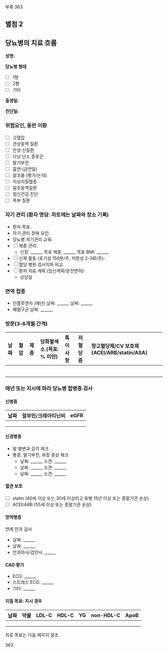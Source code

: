 부록
363

## 별첨 2
## 당뇨병의 치료 흐름

**성명:**

**당뇨병 형태**
*   ☐ 1형
*   ☐ 2형
*   ☐ 기타

**출생일:**

**진단일:**

### 위험요인, 동반 이환
*   ☐ 고혈압
*   ☐ 관상동맥 질환
*   ☐ 만성 신질환
*   ☐ 다낭 난소 증후군
*   ☐ 발기부전
*   ☐ 흡연 (금연일)
*   ☐ 알코올 (평가/논의)
*   ☐ 이상지질혈증
*   ☐ 말초동맥질환
*   ☐ 정신건강 진단
*   ☐ 족부 질환

### 자기 관리 (환자 명담: 차트에는 날짜와 장소 기록)
*   환자 목표:
*   자기 관리 장애 요인:
*   당뇨병 자기관리 교육:
*   ☐ 체중 관리:
    *   신장: ______ 목표 체중: ______ 목표 BMI: ______
*   ☐ 신체 활동 (호기성 150분/주, 저항성 2-3회/주):
*   ☐ 혈당 병원 검사치와 비교
*   ☐ 환자 치료 계획 (임신계획/운전면허):
    *   상담일

### 면역 접종
*   인플루엔자 (매년) 날짜: ______ 날짜: ______
*   폐렴구균 날짜: ______

### 방문(3-6개월 간격)

| 날짜 | 혈압 | 체중 | 당화혈색소 (목표: % 미만) | 특이사항 | 저혈당증 | 항고혈당제/CV 보호제 (ACEI/ARB/statin/ASA) |
| :--- | :--- | :--- | :--- | :--- | :--- | :--- |
| | | | | | | |
| | | | | | | |
| | | | | | | |
| | | | | | | |
| | | | | | | |
| | | | | | | |

### 매년 또는 지시에 따라 당뇨병 합병증 검사

#### 신병증

| 날짜 | 알부민/크레아티닌비 | eGFR |
| :--- | :--- | :--- |
| | | |
| | | |
| | | |

#### 신경병증
*   발 병변과 감각 체크
*   통증, 발기부전, 위장 증상 체크
    *   날짜: ______ 소견: ______
    *   날짜: ______ 소견: ______
    *   날짜: ______ 소견: ______

#### 혈관 보호
*   ☐ statin (40세 이상 또는 30세 이상이고 유병 15년 이상 또는 종말기관 손상)
*   ☐ ACEI/ARB (55세 이상 또는 종말기관 손상)

#### 망막병증
연례 안과 검사
*   날짜: ______
*   날짜: ______
*   안과의사/검안사 ______

#### CAD 평가
*   ECG: ______
*   스트레스 ECG: ______
*   기타: ______

#### 지질 목표: 지시 경우

| 날짜 | 약물 | LDL-C | HDL-C | YG | non-HDL-C | ApoB |
| :--- | :--- | :--- | :--- | :--- | :--- | :--- |
| | | | | | | |
| | | | | | | |
| | | | | | | |

치료 목표는 다음 페이지 참조

<PAGE>363